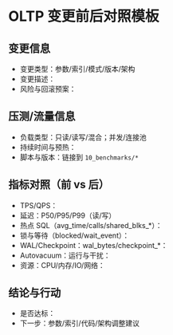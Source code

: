 # OLTP 变更前后对照模板

## 变更信息
- 变更类型：参数/索引/模式/版本/架构
- 变更描述：
- 风险与回滚预案：

## 压测/流量信息
- 负载类型：只读/读写/混合；并发/连接池
- 持续时间与预热：
- 脚本与版本：链接到 `10_benchmarks/*`

## 指标对照（前 vs 后）
- TPS/QPS：
- 延迟：P50/P95/P99（读/写）
- 热点 SQL（avg_time/calls/shared_blks_*）：
- 锁与等待（blocked/wait_event）：
- WAL/Checkpoint：wal_bytes/checkpoint_*：
- Autovacuum：运行与干扰：
- 资源：CPU/内存/IO/网络：

## 结论与行动
- 是否达标：
- 下一步：参数/索引/代码/架构调整建议
